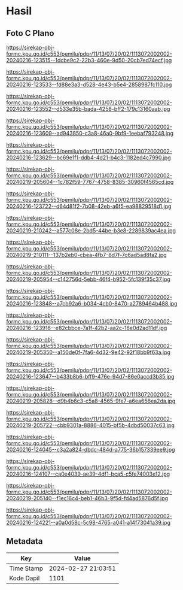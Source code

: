 # Hasil

## Foto C Plano

https://sirekap-obj-formc.kpu.go.id/c553/pemilu/pdpr/11/13/07/20/02/1113072002002-20240216-123515--1dcbe9c2-22b3-460e-9d50-20cb7ed74ecf.jpg

https://sirekap-obj-formc.kpu.go.id/c553/pemilu/pdpr/11/13/07/20/02/1113072002002-20240216-123533--fd88e3a3-d528-4e43-b5e4-2858987fc110.jpg

https://sirekap-obj-formc.kpu.go.id/c553/pemilu/pdpr/11/13/07/20/02/1113072002002-20240216-123552--d533e35b-bada-4258-bff2-179c13160aab.jpg

https://sirekap-obj-formc.kpu.go.id/c553/pemilu/pdpr/11/13/07/20/02/1113072002002-20240216-123609--ad943850-c3a8-46a0-9bf9-1eebaf793248.jpg

https://sirekap-obj-formc.kpu.go.id/c553/pemilu/pdpr/11/13/07/20/02/1113072002002-20240216-123629--bc69e1f1-ddb4-4d21-b4c3-1182ed4c7990.jpg

https://sirekap-obj-formc.kpu.go.id/c553/pemilu/pdpr/11/13/07/20/02/1113072002002-20240219-205604--1c782f59-7767-4758-8385-30960f4565cd.jpg

https://sirekap-obj-formc.kpu.go.id/c553/pemilu/pdpr/11/13/07/20/02/1113072002002-20240216-123722--d64d81f2-7b08-42eb-a6f5-ea98829518d1.jpg

https://sirekap-obj-formc.kpu.go.id/c553/pemilu/pdpr/11/13/07/20/02/1113072002002-20240219-210242--a577c08e-2bd5-44be-b3e8-2289839ac4ea.jpg

https://sirekap-obj-formc.kpu.go.id/c553/pemilu/pdpr/11/13/07/20/02/1113072002002-20240219-210111--137b2eb0-cbea-4fb7-8d7f-7c6ad5ad8fa2.jpg

https://sirekap-obj-formc.kpu.go.id/c553/pemilu/pdpr/11/13/07/20/02/1113072002002-20240219-205954--c142756d-5ebb-46f4-b952-5fc139f35c37.jpg

https://sirekap-obj-formc.kpu.go.id/c553/pemilu/pdpr/11/13/07/20/02/1113072002002-20240216-123848--a7cb92a6-b034-4cb0-8470-a2789464b488.jpg

https://sirekap-obj-formc.kpu.go.id/c553/pemilu/pdpr/11/13/07/20/02/1113072002002-20240216-123916--e82cbbce-7a1f-42b2-aa2c-16e0d2ad11df.jpg

https://sirekap-obj-formc.kpu.go.id/c553/pemilu/pdpr/11/13/07/20/02/1113072002002-20240219-205350--a150de0f-7fa6-4d32-9e42-92f18bb9f63a.jpg

https://sirekap-obj-formc.kpu.go.id/c553/pemilu/pdpr/11/13/07/20/02/1113072002002-20240216-123647--b433b8b6-bff9-476e-94d7-86e0accd3b35.jpg

https://sirekap-obj-formc.kpu.go.id/c553/pemilu/pdpr/11/13/07/20/02/1113072002002-20240219-205828--d9b4b6c3-c5a8-4565-9fe7-a6ea656ea2da.jpg

https://sirekap-obj-formc.kpu.go.id/c553/pemilu/pdpr/11/13/07/20/02/1113072002002-20240219-205722--cbb9301a-8886-4015-bf5b-4dbd50037c63.jpg

https://sirekap-obj-formc.kpu.go.id/c553/pemilu/pdpr/11/13/07/20/02/1113072002002-20240216-124045--c3a2a824-dbdc-484d-a775-36b157339ee9.jpg

https://sirekap-obj-formc.kpu.go.id/c553/pemilu/pdpr/11/13/07/20/02/1113072002002-20240216-124107--ca0e4039-ae39-4df1-bca5-c5fe74003e12.jpg

https://sirekap-obj-formc.kpu.go.id/c553/pemilu/pdpr/11/13/07/20/02/1113072002002-20240219-205140--f1ec16c4-beb1-46b3-9f5d-fd4ad5876d5f.jpg

https://sirekap-obj-formc.kpu.go.id/c553/pemilu/pdpr/11/13/07/20/02/1113072002002-20240216-124221--a0a0d58c-5c98-4765-a041-a14f73041a39.jpg


## Metadata

| Key        | Value               |
| ---------- | ------------------- |
| Time Stamp | 2024-02-27 21:03:51 |
| Kode Dapil | 1101                |



